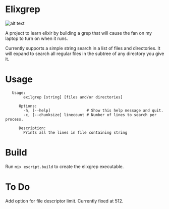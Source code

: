 Elixgrep
========

![alt text](https://api.travis-ci.org/bbense/elixgrep.png "Travis CI build status")

A project to learn elixir by building a grep that will cause the fan on my laptop to
turn on when it runs. 

Currently supports a simple string search in a list of files and directories. It will
expand to search all regular files in the subtree of any directory you give it. 

Usage
=======
```
   Usage:
        exilgrep [string] [files and/or directories]
 
      Options:
        -h, [--help]                # Show this help message and quit.
        -c, [--chunksize] linecount # Number of lines to search per process.
 
      Description:
        Prints all the lines in file containing string
```

Build
=====

Run `mix escript.build` to create the elixgrep executable. 

To Do
=====

Add option for file descriptor limit. Currently fixed at 512. 
